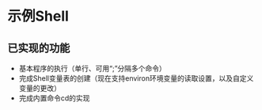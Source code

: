 # 示例Shell
## 已实现的功能
* 基本程序的执行（单行、可用“;”分隔多个命令）
* 完成Shell变量表的创建（现在支持environ环境变量的读取设置，以及自定义变量的更改）
* 完成内置命令cd的实现